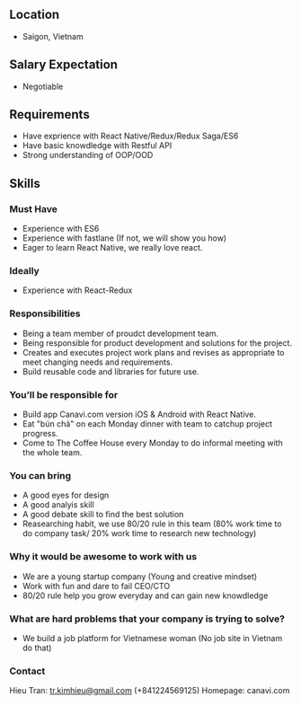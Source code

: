 ## Location

* Saigon, Vietnam

## Salary Expectation

* Negotiable

## Requirements

* Have exprience with React Native/Redux/Redux Saga/ES6
* Have basic knowdledge with Restful API
* Strong understanding of OOP/OOD


## Skills

### Must Have

* Experience with ES6
* Experience with fastlane (If not, we will show you how)
* Eager to learn React Native, we really love react.

### Ideally

* Experience with React-Redux

### Responsibilities

* Being a team member of proudct development team.
* Being responsible for product development and solutions for the project.
* Creates and executes project work plans and revises as appropriate to meet changing needs and requirements.
* Build reusable code and libraries for future use.

### You’ll be responsible for

* Build app Canavi.com version iOS & Android with React Native.
* Eat "bún chả" on each Monday dinner with team to catchup project progress.
* Come to The Coffee House every Monday to do informal meeting with the whole team.

### You can bring

* A good eyes for design
* A good analyis skill
* A good debate skill to find the best solution
* Reasearching habit, we use 80/20 rule in this team (80% work time to do company task/ 20% work time to research new technology)

### Why it would be awesome to work with us

* We are a young startup company (Young and creative mindset)
* Work with fun and dare to fail CEO/CTO
* 80/20 rule help you grow everyday and can gain new knowdledge

### What are hard problems that your company is trying to solve?
 
* We build a job platform for Vietnamese woman (No job site in Vietnam do that)


### Contact

Hieu Tran: tr.kimhieu@gmail.com (+841224569125)
Homepage: canavi.com